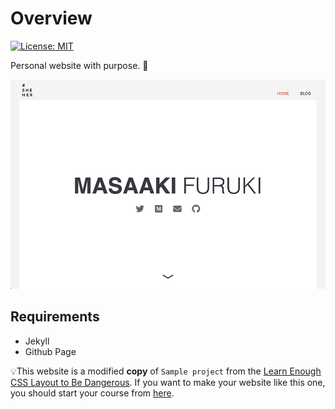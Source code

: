 # Overview

[![License: MIT](https://img.shields.io/badge/License-MIT-green.svg)](LICENSE.md)

Personal website with purpose. 🌈

![Preview](images/screenshot-v-1.png "masa.hackwith.org")

## Requirements

- Jekyll
- Github Page

💡This website is a modified **copy** of `Sample project` from the [Learn Enough CSS Layout to Be Dangerous](https://www.learnenough.com/css-and-layout-tutorial/introduction). If you want to make your website like this one, you should start your course from [here](https://www.learnenough.com/css-and-layout-tutorial/introduction).
